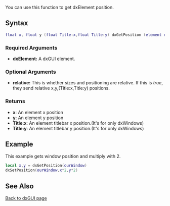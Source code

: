 <pageclass class="client" subcaption="GUI Class method"></pageclass>

You can use this function to get dxElement position.

Syntax
------

``` lua
float x, float y (float Title:x,float Title:y) dxGetPosition (element dxElement, [bool relative = false])
```

### Required Arguments

-   **dxElement:** A dxGUI element.

### Optional Arguments

-   **relative:** This is whether sizes and positioning are relative. If this is *true*, they send relative x,y,(Title:x,Title:y) positions.

### Returns

-   **x**: An element x position
-   **y**: An element y position
-   **Title:x**: An element titlebar x position.(It's for only dxWindows)
-   **Title:y**: An element titlebar y position.(It's for only dxWindows)

Example
-------

This example gets window position and multiply with 2.

``` lua
local x,y = dxGetPosition(ourWindow)
dxSetPosition(ourWindow,x*2,y*2) 
```

See Also
--------

[Back to dxGUI page](/docs/dxGUI.md "wikilink")
